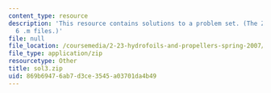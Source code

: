 ```yaml
---
content_type: resource
description: 'This resource contains solutions to a problem set. (The ZIP file contains:
  6 .m files.)'
file: null
file_location: /coursemedia/2-23-hydrofoils-and-propellers-spring-2007/869b69476ab7d3ce3545a03701da4b49_sol3.zip
file_type: application/zip
resourcetype: Other
title: sol3.zip
uid: 869b6947-6ab7-d3ce-3545-a03701da4b49
---
```

